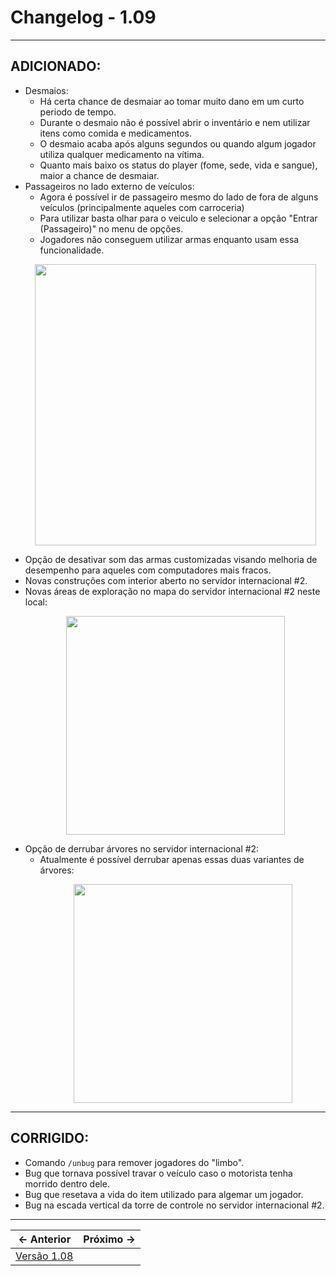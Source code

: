 # Changelog - 1.09

---

## **ADICIONADO**:
- Desmaios:
  - Há certa chance de desmaiar ao tomar muito dano em um curto periodo de tempo.
  - Durante o desmaio não é possível abrir o inventário e nem utilizar itens como comida e medicamentos.
  - O desmaio acaba após alguns segundos ou quando algum jogador utiliza qualquer medicamento na vítima.
  - Quanto mais baixo os status do player (fome, sede, vida e sangue), maior a chance de desmaiar.
- Passageiros no lado externo de veículos:
  - Agora é possível ir de passageiro mesmo do lado de fora de alguns veículos (principalmente aqueles com carroceria)
  - Para utilizar basta olhar para o veiculo e selecionar a opção "Entrar (Passageiro)" no menu de opções.
  - Jogadores não conseguem utilizar armas enquanto usam essa funcionalidade.
  <p align="center"> <img src="https://user-images.githubusercontent.com/89032856/190865253-a5bfaf58-bd8b-4ff8-96cf-738473120bd9.png" width=450 /></p>
- Opção de desativar som das armas customizadas visando melhoria de desempenho para aqueles com computadores mais fracos.
- Novas construções com interior aberto no servidor internacional #2.
- Novas áreas de exploração no mapa do servidor internacional #2 neste local:
  <p align="center"> <img src="https://user-images.githubusercontent.com/89032856/190864822-78cc728c-128d-4b8f-a070-e3c0e542d780.png" width=350 /></p>
- Opção de derrubar árvores no servidor internacional #2:
  - Atualmente é possível derrubar apenas essas duas variantes de árvores:
    <p align="center"> <img src="https://user-images.githubusercontent.com/89032856/190864975-a7251aca-769f-4b83-80aa-f65a8bbf0307.png" width=350 /></p>

---

## **CORRIGIDO**:
- Comando `/unbug` para remover jogadores do "limbo".
- Bug que tornava possível travar o veículo caso o motorista tenha morrido dentro dele.
- Bug que resetava a vida do item utilizado para algemar um jogador.
- Bug na escada vertical da torre de controle no servidor internacional #2.
---

← Anterior             |  Próximo →
:-------------------------:|:-------------------------:
[Versão 1.08](https://stoneagemta.com/releases/dayz/1.08) |

